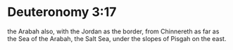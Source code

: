 # Deuteronomy 3:17

the Arabah also, with the Jordan as the border, from Chinnereth as far as the Sea of the Arabah, the Salt Sea, under the slopes of Pisgah on the east.

